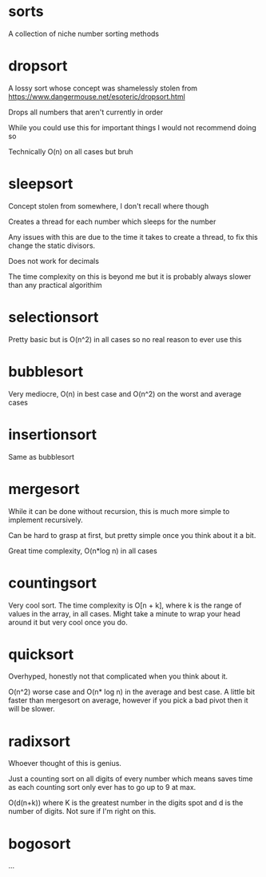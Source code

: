 # sorts
A collection of niche number sorting methods

# dropsort
A lossy sort whose concept was shamelessly stolen from https://www.dangermouse.net/esoteric/dropsort.html

Drops all numbers that aren't currently in order

While you could use this for important things I would not recommend doing so

Technically O(n) on all cases but bruh

# sleepsort
Concept stolen from somewhere, I don't recall where though

Creates a thread for each number which sleeps for the number

Any issues with this are due to the time it takes to create a thread, to fix this change the static divisors. 

Does not work for decimals

The time complexity on this is beyond me but it is probably always slower than any practical algorithim

# selectionsort

Pretty basic but is O(n^2) in all cases so no real reason to ever use this

# bubblesort

Very mediocre, O(n) in best case and O(n^2) on the worst and average cases

# insertionsort

Same as bubblesort

# mergesort

While it can be done without recursion, this is much more simple to implement recursively.

Can be hard to grasp at first, but pretty simple once you think about it a bit.

Great time complexity, O(n*log n) in all cases

# countingsort

Very cool sort. The time complexity is O[n + k], where k is the range of values in the array, in all cases. Might take a minute to wrap your head around it but very cool once you do.

# quicksort

Overhyped, honestly not that complicated when you think about it.

O(n^2) worse case and O(n* log n) in the average and best case. A little bit faster than mergesort on average, however if you pick a bad pivot then it will be slower. 

# radixsort

Whoever thought of this is genius.

Just a counting sort on all digits of every number which means saves time as each counting sort only ever has to go up to 9 at max.

O(d(n+k)) where K is the greatest number in the digits spot and d is the number of digits. Not sure if I'm right on this.

# bogosort

...
